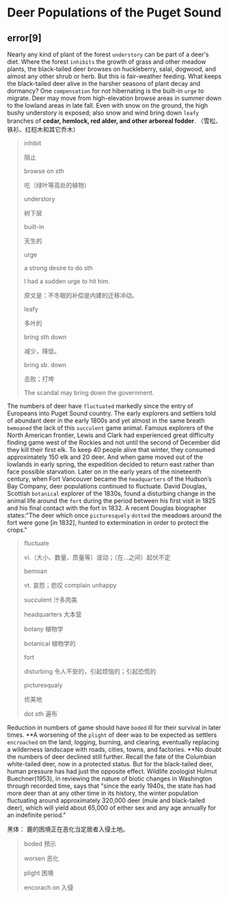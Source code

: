 # Deer Populations of the Puget Sound

## error[9]

 Nearly any kind of plant of the forest `understory` can be part of a deer's diet. Where the forest `inhibits` the growth of grass and other meadow plants, the black-tailed deer browses on huckleberry, salal, dogwood, and almost any other shrub or herb. But this is fair-weather feeding. What keeps the black-tailed deer alive in the harsher seasons of plant decay and dormancy? One `compensation` for not hibernating is the built-in `urge` to migrate. Deer may move from high-elevation browse areas in summer down to the lowland areas in late fall. Even with snow on the ground, the high bushy understory is exposed; also snow and wind bring down `leafy` branches of **cedar, hemlock, red alder, and other arboreal fodder**.  （雪松、铁衫、红桤木和其它乔木）

> inhibit
>
> 阻止
>
> browse on sth
>
> 吃（绿叶等高处的植物）
>
> understory
>
> 树下层
>
> built-in
>
> 天生的
>
> urge
>
> a strong desire to do sth
>
> I had a sudden urge to hit him.  
>
> 原文是：不冬眠的补偿是内建的迁移冲动。
>
> leafy 
>
> 多叶的
>
> bring sth down
>
> 减少，降低。
>
> bring sb. down
>
> 击败；打垮
>
> The scandal may bring down the government.

The numbers of deer have `fluctuated` markedly since the entry of Europeans into Puget Sound country. The early explorers and settlers told of abundant deer in the early 1800s and yet almost in the same breath `bemoaned` the lack of this `succulent` game animal. Famous explorers of the North American frontier, Lewis and Clark had experienced great difficulty finding game west of the Rockies and not until the second of December did they kill their first elk. To keep 40 people alive that winter, they consumed approximately 150 elk and 20 deer. And when game moved out of the lowlands in early spring, the expedition decided to return east rather than face possible starvation. Later on in the early years of the nineteenth century, when Fort Vancouver became the `headquarters` of the Hudson’s Bay Company, deer populations continued to fluctuate. David Douglas, Scottish `botanical` explorer of the 1830s, found a disturbing change in the animal life around the `fort` during the period between his first visit in 1825 and his final contact with the fort in 1832. A recent Douglas biographer states:"The deer which once `picturesquely` `dotted` the meadows around the fort were gone [in 1832], hunted to extermination in order to protect the crops."

 >fluctuate 
 >
 >vi.（大小、数量、质量等）波动；（在…之间）起伏不定 
 >
 >bemoan 
 >
 >vt. 哀怨；悲叹 complain unhappy
 >
 >succulent 汁多肉美
 >
 >headquarters 大本营
 >
 >botany 植物学
 >
 >botanical 植物学的
 >
 >fort
 >
 >disturbing 令人不安的，引起烦恼的；引起恐慌的
 >
 >picturesqualy 
 >
 >优美地
 >
 >dot sth 遍布

 Reduction in numbers of game should have `boded` ill for their survival in later times. **A worsening of the `plight` of deer was to be expected as settlers `encroached` on the land, logging, burning, and clearing, eventually replacing a wilderness landscape with roads, cities, towns, and factories. **No doubt the numbers of deer declined still further. Recall the fate of the Columbian white-tailed deer, now in a protected status. But for the black-tailed deer, human pressure has had just the opposite effect. Wildlife zoologist Hulmut Buechner(1953), in reviewing the nature of biotic changes in Washington through recorded time, says that "since the early 1940s, the state has had more deer than at any other time in its history, the winter population fluctuating around approximately 320,000 deer (mule and black-tailed deer), which will yield about 65,000 of either sex and any age annually for an indefinite period."

黑体： 鹿的困境正在恶化当定居者入侵土地。

> boded 预示
>
> worsen 恶化
>
> plight 困境
>
> encorach on 入侵

